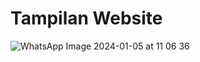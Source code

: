 Tampilan Website
================
![WhatsApp Image 2024-01-05 at 11 06 36](https://github.com/FikkoMuharavid/Forecasting-Temperature/assets/114418487/8242b658-e08a-4334-878b-6845ad653252)
